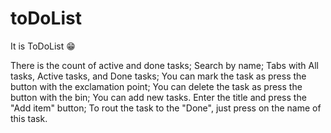 # toDoList
It is ToDoList 😁

There is the count of active and done tasks;
Search by name;
Tabs with All tasks, Active tasks, and Done tasks;
You can mark the task as press the button with the exclamation point;
You can delete the task as press the button with the bin;
You can add new tasks. Enter the title and press the "Add item" button;
To rout the task to the "Done", just press on the name of this task.
